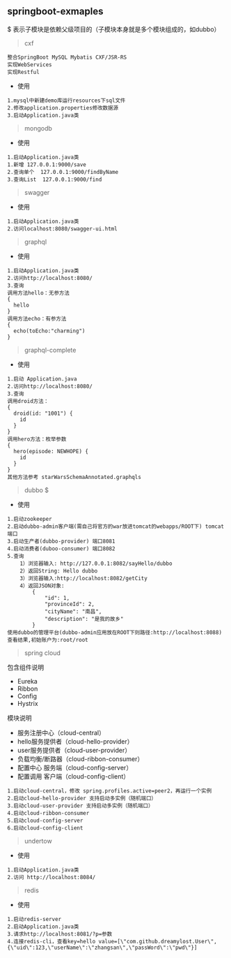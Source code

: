 springboot-exmaples
--

$ 表示子模块是依赖父级项目的（子模块本身就是多个模块组成的，如dubbo）

> cxf  

```
整合SpringBoot MySQL Mybatis CXF/JSR-RS 
实现WebServices
实现Restful
```
     
* 使用 
```
1.mysql中新建demo库运行resources下sql文件
2.修改application.properties修改数据源
3.启动Application.java类
```

> mongodb 

* 使用
```
1.启动Application.java类
1.新增 127.0.0.1:9000/save
2.查询单个  127.0.0.1:9000/findByName
3.查询List  127.0.0.1:9000/find
```

> swagger 

* 使用
```
1.启动Application.java类
2.访问localhost:8080/swagger-ui.html
```

> graphql 

* 使用
```
1.启动Application.java类
2.访问http://localhost:8080/
3.查询
调用方法hello：无参方法
{
  hello
}
调用方法echo：有参方法
{
  echo(toEcho:"charming")
}
```

> graphql-complete

* 使用
```
1.启动 Application.java
2.访问http://localhost:8080/
3.查询
调用droid方法：
{
  droid(id: "1001") {
    id
  }
}
调用hero方法：枚举参数
{
  hero(episode: NEWHOPE) {
    id
  }
}
其他方法参考 starWarsSchemaAnnotated.graphqls
```

> dubbo $

* 使用
```
1.启动zookeeper
2.启动dubbo-admin客户端(需自己将官方的war放进tomcat的webapps/ROOT下) tomcat端口
3.启动生产者(dubbo-provider) 端口8081
4.启动消费者(duboo-consumer) 端口8082
5.查询
    1）浏览器输入: http://127.0.0.1:8082/sayHello/dubbo
    2）返回String: Hello dubbo
    3）浏览器输入:http://localhost:8082/getCity
    4）返回JSON对象:
        {
            "id": 1,
            "provinceId": 2,
            "cityName": "南昌",
            "description": "是我的故乡"
        }
使用dubbo的管理平台(dubbo-admin应用放在ROOT下则路径:http://localhost:8088) 查看结果,初始账户为:root/root
```
> spring cloud

包含组件说明

* Eureka  
* Ribbon  
* Config  
* Hystrix 

模块说明

* 服务注册中心（cloud-central） 
* hello服务提供者（cloud-hello-provider） 
* user服务提供者（cloud-user-provider）
* 负载均衡/断路器（cloud-ribbon-consumer）                
* 配置中心 服务端（cloud-config-server）          
* 配置调用 客户端（cloud-config-client）  

```
1.启动cloud-central，修改 spring.profiles.active=peer2，再运行一个实例
2.启动cloud-hello-provider 支持启动多实例（随机端口）
3.启动cloud-user-provider 支持启动多实例（随机端口）
4.启动cloud-ribbon-consumer
5.启动cloud-config-server
6.启动cloud-config-client
```     

> undertow

* 使用
```
1.启动Application.java类
2.访问 http://localhost:8084/
```    

> redis

* 使用
```
1.启动redis-server
2.启动Application.java类
3.请求http://localhost:8081/?p=参数
4.连接redis-cli，查看key=hello value=[\"com.github.dreamylost.User\",{\"uid\":123,\"userName\":\"zhangsan\",\"passWord\":\"pwd\"}]
```